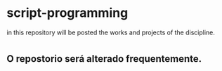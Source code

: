 # script-programming
in this repository will be posted the works and projects of the discipline.

#

## O repostorio será alterado frequentemente.
